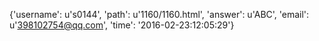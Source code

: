 {'username': u's0144', 'path': u'1160/1160.html', 'answer': u'ABC', 'email': u'398102754@qq.com', 'time': '2016-02-23:12:05:29'}